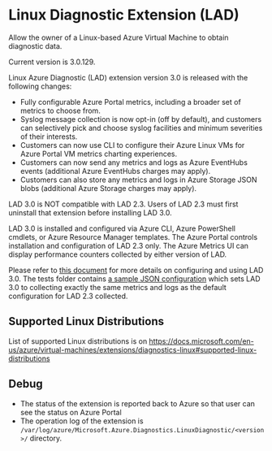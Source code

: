 # Linux Diagnostic Extension (LAD)

Allow the owner of a Linux-based Azure Virtual Machine to obtain diagnostic data.

Current version is 3.0.129.

Linux Azure Diagnostic (LAD) extension version 3.0 is released with the following changes:

- Fully configurable Azure Portal metrics, including a broader set of metrics to choose from.
- Syslog message collection is now opt-in (off by default), and customers can selectively pick and choose syslog facilities and minimum severities of their interests.
- Customers can now use CLI to configure their Azure Linux VMs for Azure Portal VM metrics charting experiences.
- Customers can now send any metrics and logs as Azure EventHubs events (additional Azure EventHubs charges may apply).
- Customers can also store any metrics and logs in Azure Storage JSON blobs (additional Azure Storage charges may apply).

LAD 3.0 is NOT compatible with LAD 2.3. Users of LAD 2.3 must first uninstall that extension before installing LAD 3.0.

LAD 3.0 is installed and configured via Azure CLI, Azure PowerShell cmdlets, or Azure Resource Manager templates. The Azure Portal controls installation and configuration of LAD 2.3 only. The Azure Metrics UI can display performance counters collected by either version of LAD.

Please refer to [this document](https://docs.microsoft.com/azure/virtual-machines/linux/diagnostic-extension) for more details on configuring and using LAD 3.0. The tests folder contains [a sample JSON configuration](https://raw.githubusercontent.com/Azure/azure-linux-extensions/master/Diagnostic/tests/lad_2_3_compatible_portal_pub_settings.json) which sets LAD 3.0 to collecting exactly the same metrics and logs as the default configuration for LAD 2.3 collected. 

## Supported Linux Distributions

List of supported Linux distributions is on https://docs.microsoft.com/en-us/azure/virtual-machines/extensions/diagnostics-linux#supported-linux-distributions

## Debug

- The status of the extension is reported back to Azure so that user can see the status on Azure Portal
- The operation log of the extension is `/var/log/azure/Microsoft.Azure.Diagnostics.LinuxDiagnostic/<version>/` directory.

[azure-powershell]: https://azure.microsoft.com/en-us/documentation/articles/powershell-install-configure/
[azure-cli]: https://azure.microsoft.com/en-us/documentation/articles/xplat-cli/
[arm-template]: http://azure.microsoft.com/en-us/documentation/templates/ 
[arm-overview]: https://azure.microsoft.com/en-us/documentation/articles/resource-group-overview/
